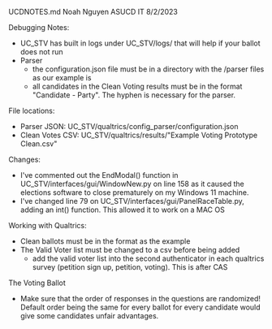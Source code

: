 UCDNOTES.md
Noah Nguyen ASUCD IT 8/2/2023

Debugging Notes:
- UC_STV has built in logs under UC_STV/logs/ that will help if your ballot does not run
- Parser
	- the configuration.json file must be in a directory with the /parser files as our example is
	- all candidates in the Clean Voting results must be in the format "Candidate - Party". The hyphen is necessary for the parser.

File locations:
- Parser JSON: UC_STV/qualtrics/config_parser/configuration.json
- Clean Votes CSV: UC_STV/qualtrics/results/"Example Voting Prototype Clean.csv"

Changes:
- I've commented out the EndModal() function in UC_STV/interfaces/gui/WindowNew.py on line 158 as it caused the elections software to close prematurely on my Windows 11 machine.
- I've changed line 79 on UC_STV/interfaces/gui/PanelRaceTable.py, adding an int() function. This allowed it to work on a MAC OS

Working with Qualtrics:
- Clean ballots must be in the format as the example
- The Valid Voter list must be changed to a csv before being added
	- add the valid voter list into the second authenticator in each qualtrics survey (petition sign up, petition, voting). This is after CAS

The Voting Ballot
- Make sure that the order of responses in the questions are randomized! Default order being the same for every ballot for every candidate would give some candidates unfair advantages.
